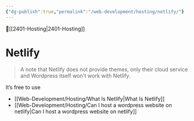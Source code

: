 ```yaml
---
{"dg-publish":true,"permalink":"/web-development/hosting/netlify/"}
---
```


🔺[[2401-Hosting\|2401-Hosting]]

# Netlify 

> A note that Netlify does not provide themes, only their cloud service and Wordpress itself won't work with Netlify.

It’s free to use 

- [[Web-Development/Hosting/What Is Netlify\|What Is Netlify]]
- [[Web-Development/Hosting/Can I host a wordpress website on netlify\|Can I host a wordpress website on netlify]]